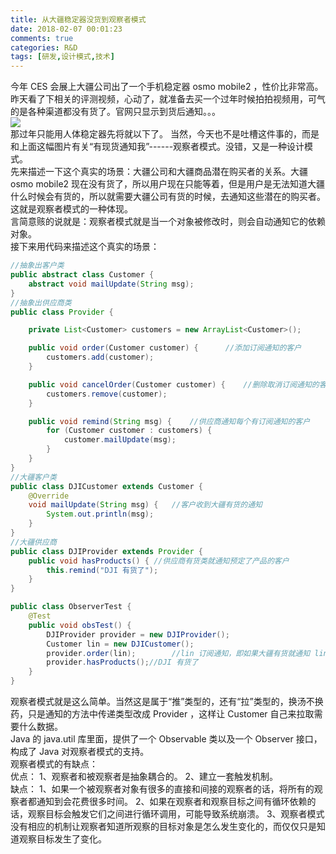 ```yaml
---
title: 从大疆稳定器没货到观察者模式
date: 2018-02-07 00:01:23
comments: true
categories: R&D
tags: [研发,设计模式,技术]
---
```

今年 CES 会展上大疆公司出了一个手机稳定器 osmo mobile2 ，性价比非常高。昨天看了下相关的评测视频，心动了，就准备去买一个过年时候拍拍视频用，可气的是各种渠道都没有货了。官网只显示到货后通知。。。  
![](http://wx3.sinaimg.cn/mw690/ad108d28gy1fo82w06trlj20rr0af3z9.jpg)  
那过年只能用人体稳定器先将就以下了。<!--more-->
当然，今天也不是吐槽这件事的，而是和上面这幅图片有关“有现货通知我”------观察者模式。没错，又是一种设计模式。  
先来描述一下这个真实的场景：大疆公司和大疆商品潜在购买者的关系。大疆 osmo mobile2 现在没有货了，所以用户现在只能等着，但是用户是无法知道大疆什么时候会有货的，所以就需要大疆公司有货的时候，去通知这些潜在的购买者。这就是观察者模式的一种体现。  
言简意赅的说就是：观察者模式就是当一个对象被修改时，则会自动通知它的依赖对象。  
接下来用代码来描述这个真实的场景：  
```java
//抽象出客户类
public abstract class Customer {
    abstract void mailUpdate(String msg);
}
//抽象出供应商类
public class Provider {

    private List<Customer> customers = new ArrayList<Customer>();

    public void order(Customer customer) {      //添加订阅通知的客户
        customers.add(customer);
    }

    public void cancelOrder(Customer customer) {    //删除取消订阅通知的客户
        customers.remove(customer);
    }

    public void remind(String msg) {    //供应商通知每个有订阅通知的客户
        for (Customer customer : customers) {
            customer.mailUpdate(msg);
        }
    }
}
//大疆客户类
public class DJICustomer extends Customer {
    @Override
    void mailUpdate(String msg) {   //客户收到大疆有货的通知
        System.out.println(msg);
    }
}
//大疆供应商
public class DJIProvider extends Provider {
    public void hasProducts() { //供应商有货类就通知预定了产品的客户
        this.remind("DJI 有货了");
    }
}

public class ObserverTest {
    @Test
    public void obsTest() {
        DJIProvider provider = new DJIProvider();
        Customer lin = new DJICustomer();
        provider.order(lin);        //lin 订阅通知，即如果大疆有货就通知 lin。
        provider.hasProducts();//DJI 有货了
    }
}
```
观察者模式就是这么简单。当然这是属于“推”类型的，还有“拉”类型的，换汤不换药，只是通知的方法中传递类型改成 Provider ，这样让 Customer 自己来拉取需要什么数据。  
Java 的 java.util 库里面，提供了一个 Observable 类以及一个 Observer 接口，构成了 Java 对观察者模式的支持。  
观察者模式的有缺点：  
优点： 1、观察者和被观察者是抽象耦合的。 2、建立一套触发机制。  
缺点： 1、如果一个被观察者对象有很多的直接和间接的观察者的话，将所有的观察者都通知到会花费很多时间。 2、如果在观察者和观察目标之间有循环依赖的话，观察目标会触发它们之间进行循环调用，可能导致系统崩溃。 3、观察者模式没有相应的机制让观察者知道所观察的目标对象是怎么发生变化的，而仅仅只是知道观察目标发生了变化。